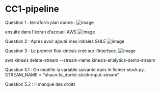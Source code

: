 # CC1-pipeline
Question 1 :
terraform plan donne :
![image](https://user-images.githubusercontent.com/61048121/205947469-3e30689b-aa36-4be1-8c0f-dfe222d2ed92.png)

ensuite dans l'écran d'accueil AWS
![image](https://user-images.githubusercontent.com/61048121/205948964-147741fc-afcc-4510-a27d-2f4ec2c28007.png)

Question 2 :
Après avoir ajouté mes initiales SHLE
![image](https://user-images.githubusercontent.com/61048121/205958699-45c70c2f-c28d-4558-9af6-48c34c6e2609.png)

Question 3 :
Le premier flux kinesis créé sur l'interface.
![image](https://user-images.githubusercontent.com/61048121/205963888-709f3b99-dc66-414b-b790-ce4884f9e846.png)

aws kinesis delete-stream --stream-name kinesis-analytics-demo-stream


Question 5.1 :
On modifie la variable suivante dans le fichier stock.py.
STREAM_NAME = "shaun-le_dorlot-stock-input-stream"

Question 5.2 :
Il manque des droits
